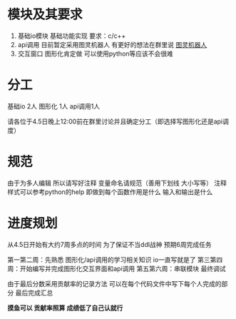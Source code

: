 # 模块及其要求
1. 基础io模块
   基础功能实现
   要求：c/c++
2. api调用
   目前暂定采用图灵机器人 有更好的想法在群里说
   [图灵机器人](http://www.tuling123.com/)
3. 交互窗口
   图形化肯定做 可以使用python等应该不会很难

# 分工
基础io 2人
图形化 1人
api调用1人

请各位于4.5日晚上12:00前在群里讨论并且确定分工（即选择写图形化还是api调度）
# 规范
由于为多人编辑 所以请写好注释 变量命名请规范（善用下划线 大小写等）
注释样式可以参考python的help 即做到每个函数作用是什么 输入和输出是什么

# 进度规划
从4.5日开始有大约7周多点的时间
为了保证不当ddl战神 预期6周完成任务

第一第二周：先熟悉 图形化/api调用的学习相关知识 io一直写就是了
第三第四周：开始编写并完成图形化交互界面和api调用
第五第六周：串联模块 最终调试

由于最后分数采用贡献率的记录方法 可以在每个代码文件中写下每个人完成的部分 最后完成汇总

**摸鱼可以 贡献率照算 成绩低了自己认就行**